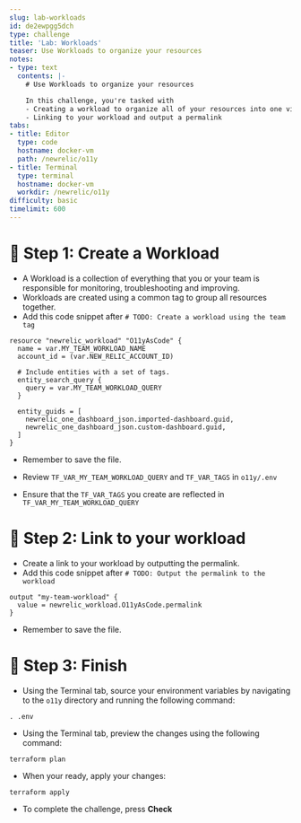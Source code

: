 ```yaml
---
slug: lab-workloads
id: de2ewpgg5dch
type: challenge
title: 'Lab: Workloads'
teaser: Use Workloads to organize your resources
notes:
- type: text
  contents: |-
    # Use Workloads to organize your resources

    In this challenge, you're tasked with
    - Creating a workload to organize all of your resources into one view (Full Stack)
    - Linking to your workload and output a permalink
tabs:
- title: Editor
  type: code
  hostname: docker-vm
  path: /newrelic/o11y
- title: Terminal
  type: terminal
  hostname: docker-vm
  workdir: /newrelic/o11y
difficulty: basic
timelimit: 600
---
```

🧪 Step 1: Create a Workload
=======================

- A Workload is a collection of everything that you or your team is responsible for monitoring, troubleshooting and improving.
- Workloads are created using a common tag to group all resources together.
- Add this code snippet after `# TODO: Create a workload using the team tag`

```
resource "newrelic_workload" "O11yAsCode" {
  name = var.MY_TEAM_WORKLOAD_NAME
  account_id = (var.NEW_RELIC_ACCOUNT_ID)

  # Include entities with a set of tags.
  entity_search_query {
    query = var.MY_TEAM_WORKLOAD_QUERY
  }

  entity_guids = [
    newrelic_one_dashboard_json.imported-dashboard.guid,
    newrelic_one_dashboard_json.custom-dashboard.guid,
  ]
}
```

- Remember to save the file.

- Review `TF_VAR_MY_TEAM_WORKLOAD_QUERY` and `TF_VAR_TAGS` in `o11y/.env`
- Ensure that the `TF_VAR_TAGS` you create are reflected in `TF_VAR_MY_TEAM_WORKLOAD_QUERY`

🧪 Step 2: Link to your workload
=======================

- Create a link to your workload by outputting the permalink.
- Add this code snippet after `# TODO: Output the permalink to the workload`

```
output "my-team-workload" {
  value = newrelic_workload.O11yAsCode.permalink
}
```

- Remember to save the file.

🏁 Step 3: Finish
=======================
- Using the Terminal tab, source your environment variables by navigating to the `o11y` directory and running the following command:

```
. .env
```

- Using the Terminal tab, preview the changes using the following command:

```
terraform plan
```

- When your ready, apply your changes:

```
terraform apply
```

- To complete the challenge, press **Check**
